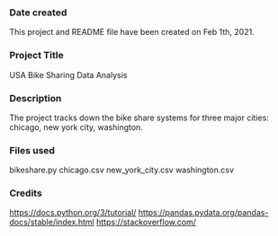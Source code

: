 ### Date created
This project and README file have been created on Feb 1th, 2021.

### Project Title
USA Bike Sharing Data Analysis


### Description
The project tracks down the bike share systems for three major cities: chicago, new york city, washington.

### Files used
bikeshare.py
chicago.csv
new_york_city.csv
washington.csv

### Credits
https://docs.python.org/3/tutorial/ https://pandas.pydata.org/pandas-docs/stable/index.html https://stackoverflow.com/
